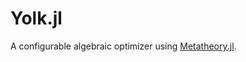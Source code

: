 # Yolk.jl

A configurable algebraic optimizer using [Metatheory.jl](https://github.com/0x0f0f0f/Metatheory.jl).
